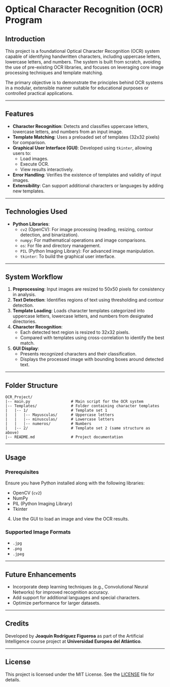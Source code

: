 # Optical Character Recognition (OCR) Program

## Introduction
This project is a foundational Optical Character Recognition (OCR) system capable of identifying handwritten characters, including uppercase letters, lowercase letters, and numbers. The system is built from scratch, avoiding the use of pre-existing OCR libraries, and focuses on leveraging core image processing techniques and template matching.

The primary objective is to demonstrate the principles behind OCR systems in a modular, extensible manner suitable for educational purposes or controlled practical applications.

---

## Features
- **Character Recognition**: Detects and classifies uppercase letters, lowercase letters, and numbers from an input image.
- **Template Matching**: Uses a preloaded set of templates (32x32 pixels) for comparison.
- **Graphical User Interface (GUI)**: Developed using `tkinter`, allowing users to:
  - Load images.
  - Execute OCR.
  - View results interactively.
- **Error Handling**: Verifies the existence of templates and validity of input images.
- **Extensibility**: Can support additional characters or languages by adding new templates.

---

## Technologies Used
- **Python Libraries**:
  - `cv2` (OpenCV): For image processing (reading, resizing, contour detection, and binarization).
  - `numpy`: For mathematical operations and image comparisons.
  - `os`: For file and directory management.
  - `PIL` (Python Imaging Library): For advanced image manipulation.
  - `tkinter`: To build the graphical user interface.

---

## System Workflow
1. **Preprocessing**: Input images are resized to 50x50 pixels for consistency in analysis.
2. **Text Detection**: Identifies regions of text using thresholding and contour detection.
3. **Template Loading**: Loads character templates categorized into uppercase letters, lowercase letters, and numbers from designated directories.
4. **Character Recognition**:
   - Each detected text region is resized to 32x32 pixels.
   - Compared with templates using cross-correlation to identify the best match.
5. **GUI Display**:
   - Presents recognized characters and their classification.
   - Displays the processed image with bounding boxes around detected text.

---

## Folder Structure
```
OCR_Project/
|-- main.py                  # Main script for the OCR system
|-- Templates/               # Folder containing character templates
|   |-- 1/                   # Template set 1
|   |   |-- Mayusculas/      # Uppercase letters
|   |   |-- minusculas/      # Lowercase letters
|   |   |-- numeros/         # Numbers
|   |-- 2/                   # Template set 2 (same structure as above)
|-- README.md                # Project documentation
```

---

## Usage
### Prerequisites
Ensure you have Python installed along with the following libraries:
- OpenCV (`cv2`)
- NumPy
- PIL (Python Imaging Library)
- Tkinter

4. Use the GUI to load an image and view the OCR results.

### Supported Image Formats
- `.jpg`
- `.png`
- `.jpeg`

---

## Future Enhancements
- Incorporate deep learning techniques (e.g., Convolutional Neural Networks) for improved recognition accuracy.
- Add support for additional languages and special characters.
- Optimize performance for larger datasets.

---

## Credits
Developed by **Joaquín Rodríguez Figueroa** as part of the Artificial Intelligence course project at **Universidad Europea del Atlántico**.

---

## License
This project is licensed under the MIT License. See the [LICENSE](LICENSE) file for details.

